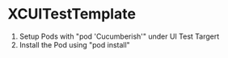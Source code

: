 # XCUITestTemplate

1. Setup Pods with "pod 'Cucumberish'" under UI Test Targert 
2. Install the Pod using "pod install"
